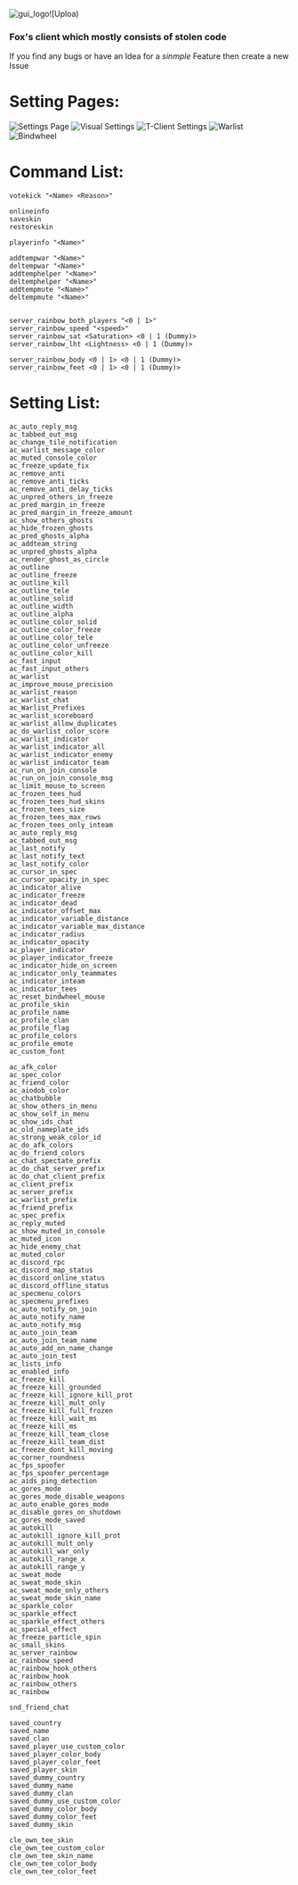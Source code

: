 
![gui_logo](https://github.com/user-attachments/assets/ce3d9a6f-f8ae-4a6c-819b-0150e4095118)![Uploa<?xml version="1.0" encoding="UTF-8" standalone="no"?>)


### Fox's client which mostly consists of stolen code
If you find any bugs or have an Idea for a *sinmple* Feature then create a new Issue

# Setting Pages:
![Settings Page](https://github.com/user-attachments/assets/e361a830-0623-4216-b767-665328b7bbaa)
![Visual Settings](https://github.com/user-attachments/assets/392b2124-4a3b-4790-8597-da5f0b4f6a64)
![T-Client Settings](https://github.com/user-attachments/assets/a8e11be4-ee53-4b37-b60d-5681ea43157a)
![Warlist](https://github.com/user-attachments/assets/dbed6164-71fe-4ba1-9062-47f4b87eed63)
![Bindwheel](https://github.com/user-attachments/assets/aaa86b5b-6d3d-4902-88ae-2f08449ba2a3)



# Command List:
```
votekick "<Name> <Reason>"

onlineinfo
saveskin
restoreskin

playerinfo "<Name>"

addtempwar "<Name>"
deltempwar "<Name>"
addtemphelper "<Name>"
deltemphelper "<Name>"
addtempmute "<Name>"
deltempmute "<Name>"


server_rainbow_both_players "<0 | 1>"
server_rainbow_speed "<speed>"
server_rainbow_sat <Saturation> <0 | 1 (Dummy)>
server_rainbow_lht <Lightness> <0 | 1 (Dummy)>

server_rainbow_body <0 | 1> <0 | 1 (Dummy)>
server_rainbow_feet <0 | 1> <0 | 1 (Dummy)>

```

# Setting List:
```
ac_auto_reply_msg
ac_tabbed_out_msg
ac_change_tile_notification
ac_warlist_message_color
ac_muted_console_color
ac_freeze_update_fix
ac_remove_anti
ac_remove_anti_ticks
ac_remove_anti_delay_ticks
ac_unpred_others_in_freeze
ac_pred_margin_in_freeze
ac_pred_margin_in_freeze_amount
ac_show_others_ghosts
ac_hide_frozen_ghosts
ac_pred_ghosts_alpha
ac_addteam_string
ac_unpred_ghosts_alpha
ac_render_ghost_as_circle
ac_outline
ac_outline_freeze
ac_outline_kill
ac_outline_tele
ac_outline_solid
ac_outline_width
ac_outline_alpha
ac_outline_color_solid
ac_outline_color_freeze
ac_outline_color_tele
ac_outline_color_unfreeze
ac_outline_color_kill
ac_fast_input
ac_fast_input_others
ac_warlist
ac_improve_mouse_precision
ac_warlist_reason
ac_warlist_chat
ac_Warlist_Prefixes
ac_warlist_scoreboard
ac_warlist_allow_duplicates
ac_do_warlist_color_score
ac_warlist_indicator
ac_warlist_indicator_all
ac_warlist_indicator_enemy
ac_warlist_indicator_team
ac_run_on_join_console
ac_run_on_join_console_msg
ac_limit_mouse_to_screen
ac_frozen_tees_hud
ac_frozen_tees_hud_skins
ac_frozen_tees_size
ac_frozen_tees_max_rows
ac_frozen_tees_only_inteam
ac_auto_reply_msg
ac_tabbed_out_msg
ac_last_notify
ac_last_notify_text
ac_last_notify_color
ac_cursor_in_spec
ac_cursor_opacity_in_spec
ac_indicator_alive
ac_indicator_freeze
ac_indicator_dead
ac_indicator_offset_max
ac_indicator_variable_distance
ac_indicator_variable_max_distance
ac_indicator_radius
ac_indicator_opacity
ac_player_indicator
ac_player_indicator_freeze
ac_indicator_hide_on_screen
ac_indicator_only_teammates
ac_indicator_inteam
ac_indicator_tees
ac_reset_bindwheel_mouse
ac_profile_skin
ac_profile_name
ac_profile_clan
ac_profile_flag
ac_profile_colors
ac_profile_emote
ac_custom_font

ac_afk_color
ac_spec_color
ac_friend_color
ac_aiodob_color
ac_chatbubble
ac_show_others_in_menu
ac_show_self_in_menu
ac_show_ids_chat
ac_old_nameplate_ids
ac_strong_weak_color_id
ac_do_afk_colors
ac_do_friend_colors
ac_chat_spectate_prefix
ac_do_chat_server_prefix
ac_do_chat_client_prefix
ac_client_prefix
ac_server_prefix
ac_warlist_prefix
ac_friend_prefix
ac_spec_prefix
ac_reply_muted
ac_show_muted_in_console
ac_muted_icon
ac_hide_enemy_chat
ac_muted_color
ac_discord_rpc
ac_discord_map_status
ac_discord_online_status
ac_discord_offline_status
ac_specmenu_colors
ac_specmenu_prefixes
ac_auto_notify_on_join
ac_auto_notify_name
ac_auto_notify_msg
ac_auto_join_team
ac_auto_join_team_name
ac_auto_add_on_name_change
ac_auto_join_test
ac_lists_info
ac_enabled_info
ac_freeze_kill
ac_freeze_kill_grounded
ac_freeze_kill_ignore_kill_prot
ac_freeze_kill_mult_only
ac_freeze_kill_full_frozen
ac_freeze_kill_wait_ms
ac_freeze_kill_ms
ac_freeze_kill_team_close
ac_freeze_kill_team_dist
ac_freeze_dont_kill_moving
ac_corner_roundness
ac_fps_spoofer
ac_fps_spoofer_percentage
ac_aids_ping_detection
ac_gores_mode
ac_gores_mode_disable_weapons
ac_auto_enable_gores_mode
ac_disable_gores_on_shutdown
ac_gores_mode_saved
ac_autokill
ac_autokill_ignore_kill_prot
ac_autokill_mult_only
ac_autokill_war_only
ac_autokill_range_x
ac_autokill_range_y
ac_sweat_mode
ac_sweat_mode_skin
ac_sweat_mode_only_others
ac_sweat_mode_skin_name
ac_sparkle_color
ac_sparkle_effect
ac_sparkle_effect_others
ac_special_effect
ac_freeze_particle_spin
ac_small_skins
ac_server_rainbow
ac_rainbow_speed
ac_rainbow_hook_others
ac_rainbow_hook
ac_rainbow_others
ac_rainbow

snd_friend_chat

saved_country
saved_name
saved_clan
saved_player_use_custom_color
saved_player_color_body
saved_player_color_feet
saved_player_skin
saved_dummy_country
saved_dummy_name
saved_dummy_clan
saved_dummy_use_custom_color
saved_dummy_color_body
saved_dummy_color_feet
saved_dummy_skin

cle_own_tee_skin
cle_own_tee_custom_color
cle_own_tee_skin_name
cle_own_tee_color_body
cle_own_tee_color_feet
```
